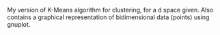My version of K-Means algorithm for clustering, for a d space given. Also contains a graphical representation of bidimensional data (points) using gnuplot.
